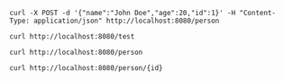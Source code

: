 ```shell script
curl -X POST -d '{"name":"John Doe","age":20,"id":1}' -H "Content-Type: application/json" http://localhost:8080/person 
```

```shell script
curl http://localhost:8080/test
```

```shell script
curl http://localhost:8080/person
```

```shell script
curl http://localhost:8080/person/{id}
```